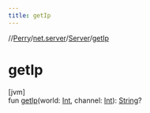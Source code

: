 ```yaml
---
title: getIp
---
```

//[Perry](../../../index.html)/[net.server](../index.html)/[Server](index.html)/[getIp](get-ip.html)



# getIp



[jvm]\
fun [getIp](get-ip.html)(world: [Int](https://kotlinlang.org/api/latest/jvm/stdlib/kotlin/-int/index.html), channel: [Int](https://kotlinlang.org/api/latest/jvm/stdlib/kotlin/-int/index.html)): [String](https://kotlinlang.org/api/latest/jvm/stdlib/kotlin/-string/index.html)?




